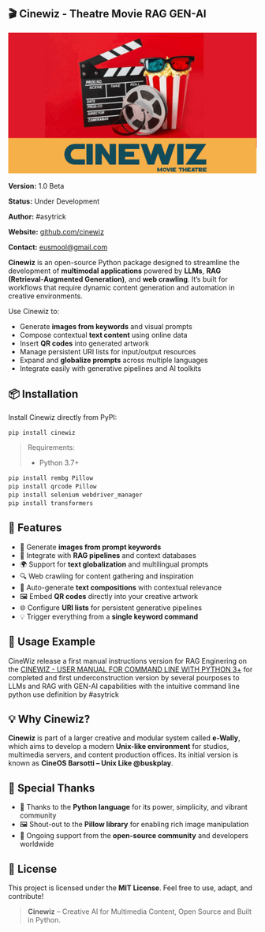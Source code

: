 ## 🎬 Cinewiz - Theatre Movie RAG GEN-AI

![Python CiNEWIZ_RAG_GENAI Logo](./assets/cinewiz_cover.gif)

**Version:** 1.0 Beta

**Status:** Under Development  

**Author:** #asytrick

**Website:** [github.com/cinewiz](https://github.com/ssmool/cinewiz)  

**Contact:** eusmool@gmail.com  

**Cinewiz** is an open-source Python package designed to streamline the development of **multimodal applications** powered by **LLMs**, **RAG (Retrieval-Augmented Generation)**, and **web crawling**. It’s built for workflows that require dynamic content generation and automation in creative environments.

Use Cinewiz to:
- Generate **images from keywords** and visual prompts  
- Compose contextual **text content** using online data  
- Insert **QR codes** into generated artwork  
- Manage persistent URI lists for input/output resources  
- Expand and **globalize prompts** across multiple languages  
- Integrate easily with generative pipelines and AI toolkits


## 📦 Installation

Install Cinewiz directly from PyPI:

```bash
pip install cinewiz
````

> Requirements:
>
> * Python 3.7+

```bash
pip install rembg Pillow
pip install qrcode Pillow
pip install selenium webdriver_manager
pip install transformers
```

## 🚀 Features

* 🎨 Generate **images from prompt keywords**
* 🧠 Integrate with **RAG pipelines** and context databases
* 🌍 Support for **text globalization** and multilingual prompts
* 🔍 Web crawling for content gathering and inspiration
* 🧾 Auto-generate **text compositions** with contextual relevance
* 🖼️ Embed **QR codes** directly into your creative artwork
* 🌐 Configure **URI lists** for persistent generative pipelines
* 💡 Trigger everything from a **single keyword command**


## 📘 Usage Example

CineWiz release a first manual instructions version for RAG Enginering on the [CINEWIZ - USER MANUAL FOR COMMAND LINE WITH PYTHON 3+](./manual/README.MD) for completed and first underconstruction version by several pourposes to LLMs and RAG with GEN-AI capabilities with the intuitive command line python use definition by #asytrick

## 💡 Why Cinewiz?

**Cinewiz** is part of a larger creative and modular system called **e-Wally**, which aims to develop a modern **Unix-like environment** for studios, multimedia servers, and content production offices. Its initial version is known as **CineOS Barsotti – Unix Like @buskplay**.

## 🙌 Special Thanks

* 🐍 Thanks to the **Python language** for its power, simplicity, and vibrant community
* 🖼️ Shout-out to the **Pillow library** for enabling rich image manipulation
* 🤝 Ongoing support from the **open-source community** and developers worldwide

## 🔗 License

This project is licensed under the **MIT License**. Feel free to use, adapt, and contribute!

> **Cinewiz** – Creative AI for Multimedia Content, Open Source and Built in Python.

